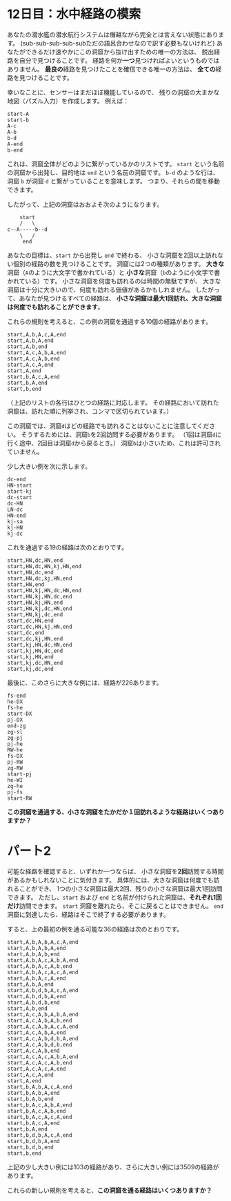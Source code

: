 # 12日目：水中経路の模索 #

あなたの潜水艦の潜水航行システムは僭越ながら完全とは言えない状態にあります。
(sub-sub-sub-sub-subただの語呂合わせなので訳す必要もないけれど)
あなたができるだけ速やかにこの洞窟から抜け出すための唯一の方法は、
脱出経路を自分で見つけることです。
経路を何か**一つ**見つければよいというものではありません。
**最良の**経路を見つけたことを確信できる唯一の方法は、
**全ての**経路を見つけることです。

幸いなことに、センサーはまだほぼ機能しているので、
残りの洞窟の大まかな地図（パズル入力）を作成します。
例えば：

```
start-A
start-b
A-c
A-b
b-d
A-end
b-end
```

これは、洞窟全体がどのように繋がっているかのリストです。
`start` という名前の洞窟から出発し、目的地は `end` という名前の洞窟です。
`b-d` のような行は、洞窟 `b` が洞窟 `d` と繋がっていることを意味します。
つまり、それらの間を移動できます。

したがって、上記の洞窟はおおよそ次のようになります。

```
    start
    /   \
c--A-----b--d
    \   /
     end
```

あなたの目標は、`start` から出発し `end` で終わる、
小さな洞窟を2回以上訪れない個別の経路の数を見つけることです。
洞窟には2つの種類があります。
**大きな**洞窟（`A`のように大文字で書かれている）と
**小さな**洞窟（`b`のように小文字で書かれている）です。
小さな洞窟を何度も訪れるのは時間の無駄ですが、
大きな洞窟は十分に大きいので、何度も訪れる価値があるかもしれません。
したがって、あなたが見つけるすべての経路は、
**小さな洞窟は最大1回訪れ、大きな洞窟は何度でも訪れることができます**。

これらの規則を考えると、この例の洞窟を通過する10個の経路があります。

```
start,A,b,A,c,A,end
start,A,b,A,end
start,A,b,end
start,A,c,A,b,A,end
start,A,c,A,b,end
start,A,c,A,end
start,A,end
start,b,A,c,A,end
start,b,A,end
start,b,end
```

（上記のリストの各行はひとつの経路に対応します。
その経路において訪れた洞窟は、訪れた順に列挙され、コンマで区切られています。）

この洞窟では、洞窟`d`はどの経路でも訪れることはないことに注意してください。
そうするためには、洞窟`b`を2回訪問する必要があります。
（1回は洞窟`d`に行く途中、2回目は洞窟`d`から戻るとき。）
洞窟`b`は小さいため、これは許可されていません。

少し大きい例を次に示します。

```
dc-end
HN-start
start-kj
dc-start
dc-HN
LN-dc
HN-end
kj-sa
kj-HN
kj-dc
```

これを通過する19の経路は次のとおりです。

```
start,HN,dc,HN,end
start,HN,dc,HN,kj,HN,end
start,HN,dc,end
start,HN,dc,kj,HN,end
start,HN,end
start,HN,kj,HN,dc,HN,end
start,HN,kj,HN,dc,end
start,HN,kj,HN,end
start,HN,kj,dc,HN,end
start,HN,kj,dc,end
start,dc,HN,end
start,dc,HN,kj,HN,end
start,dc,end
start,dc,kj,HN,end
start,kj,HN,dc,HN,end
start,kj,HN,dc,end
start,kj,HN,end
start,kj,dc,HN,end
start,kj,dc,end
```

最後に、このさらに大きな例には、経路が226あります。

```
fs-end
he-DX
fs-he
start-DX
pj-DX
end-zg
zg-sl
zg-pj
pj-he
RW-he
fs-DX
pj-RW
zg-RW
start-pj
he-WI
zg-he
pj-fs
start-RW
```

**この洞窟を通過する、小さな洞窟をたかだか１回訪れるような経路はいくつありますか？**

# パート2 #

可能な経路を確認すると、いずれか一つならば、
小さな洞窟を**2回**訪問する時間があるかもしれないことに気付きます。
具体的には、大きな洞窟は何度でも訪れることができ、
1つの小さな洞窟は最大2回、残りの小さな洞窟は最大1回訪問できます。
ただし、`start` および `end` と名前が付けられた洞窟は、**それぞれ1回だけ**訪問できます。
`start` 洞窟を離れたら、そこに戻ることはできません。
`end` 洞窟に到達したら、経路はそこで終了する必要があります。

すると、上の最初の例を通る可能な36の経路は次のとおりです。

```
start,A,b,A,b,A,c,A,end
start,A,b,A,b,A,end
start,A,b,A,b,end
start,A,b,A,c,A,b,A,end
start,A,b,A,c,A,b,end
start,A,b,A,c,A,c,A,end
start,A,b,A,c,A,end
start,A,b,A,end
start,A,b,d,b,A,c,A,end
start,A,b,d,b,A,end
start,A,b,d,b,end
start,A,b,end
start,A,c,A,b,A,b,A,end
start,A,c,A,b,A,b,end
start,A,c,A,b,A,c,A,end
start,A,c,A,b,A,end
start,A,c,A,b,d,b,A,end
start,A,c,A,b,d,b,end
start,A,c,A,b,end
start,A,c,A,c,A,b,A,end
start,A,c,A,c,A,b,end
start,A,c,A,c,A,end
start,A,c,A,end
start,A,end
start,b,A,b,A,c,A,end
start,b,A,b,A,end
start,b,A,b,end
start,b,A,c,A,b,A,end
start,b,A,c,A,b,end
start,b,A,c,A,c,A,end
start,b,A,c,A,end
start,b,A,end
start,b,d,b,A,c,A,end
start,b,d,b,A,end
start,b,d,b,end
start,b,end
```

上記の少し大きい例には103の経路があり、さらに大きい例には3509の経路があります。

これらの新しい規則を考えると、**この洞窟を通る経路はいくつありますか？**
